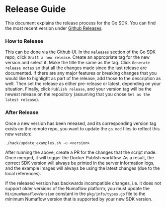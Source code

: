 # Release Guide

This document explains the release process for the Go SDK. You can find the most recent version under [Github Releases](https://github.com/numaproj/numaflow-go/releases).

### How to Release

This can be done via the Github UI. In the `Releases` section of the Go SDK repo, click `Draft a new release`. Create an appropriate tag for the new version and select it. Make 
the title the same as the tag. Click `Generate release notes` so that all the changes made since the last release are documented. If there are any major features or breaking
changes that you would like to highlight as part of the release, add those to the description as well. Then set the release as either pre-release or latest, depending
on your situation. Finally, click `Publish release`, and your version tag will be the newest release on the repository (assuming that you chose `Set as the latest release`).

### After Release

Once a new version has been released, and its corresponding version tag exists on the remote repo, you want to update the `go.mod`
files to reflect this new version:
```shell
./hack/update_examples.sh -u <version>
  ```
After running the above, create a PR for the changes that the script made. Once merged, it will trigger the Docker Publish workflow.
As a result, the correct SDK version will always be printed in the server information logs,
and the example images will always be using the latest changes (due to the local references).

If the released version has backwards incompatible changes, i.e. it does not support older versions of the Numaflow platform,
you must update the `MinimumNumaflowVersion` constant in the `pkg/info/types.go` file to the minimum Numaflow version that is supported by your new SDK version. 